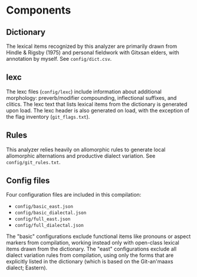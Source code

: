 # Components

## Dictionary

The lexical items recognized by this analyzer are primarily drawn from Hindle & Rigsby (1975) and personal fieldwork with Gitxsan elders, with annotation by myself. See `config/dict.csv`.

## lexc

The lexc files (`config/lexc`) include information about additional morphology: preverb/modifier compounding, inflectional suffixes, and clitics. The lexc text that lists lexical items from the dictionary is generated upon load. The lexc header is also generated on load, with the exception of the flag inventory (`git_flags.txt`).

## Rules

This analyzer relies heavily on allomorphic rules to generate local allomorphic alternations and productive dialect variation. See `config/git_rules.txt`.

## Config files

Four configuration files are included in this compilation:

* `config/basic_east.json`
* `config/basic_dialectal.json`
* `config/full_east.json`
* `config/full_dialectal.json`

The "basic" configurations exclude functional items like pronouns or aspect markers from compilation, working instead only with open-class lexical items drawn from the dictionary. The "east" configurations exclude all dialect variation rules from compilation, using only the forms that are explicitly listed in the dictionary (which is based on the Git-an'maaxs dialect; Eastern).